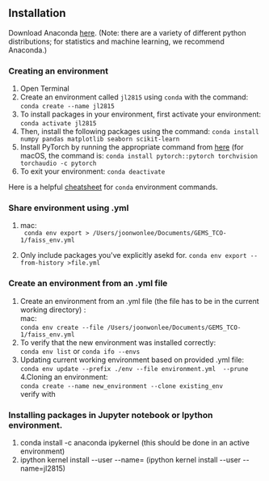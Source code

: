 ## Installation
Download Anaconda [here](https://www.anaconda.com/download).
(Note: there are a variety of different python distributions; for statistics and machine learning, we recommend Anaconda.)

### Creating an environment 

1. Open Terminal
2. Create an environment called `jl2815` using `conda` with the command:
   ```conda create --name jl2815```
3. To install packages in your environment, first activate your environment:
   ```conda activate jl2815```
4. Then, install the following packages using the command:
   ```conda install numpy pandas matplotlib seaborn scikit-learn``` 
5. Install PyTorch by running the appropriate command from [here](https://pytorch.org) (for macOS, the command is: `conda install pytorch::pytorch torchvision torchaudio -c pytorch`
6. To exit your environment:
   ```conda deactivate```

Here is a helpful [cheatsheet](https://conda.io/projects/conda/en/latest/user-guide/tasks/manage-environments.html) for `conda` environment commands.

### Share environment using .yml
1. mac:      
``` conda env export > /Users/joonwonlee/Documents/GEMS_TCO-1/faiss_env.yml```
    
2. Only include packages you've explicitly asekd for.
```conda env export --from-history >file.yml```

### Create an environment from an .yml file
1. Create an environment from an .yml file (the file has to be in the current working directory) :                      
mac:            
```conda env create --file /Users/joonwonlee/Documents/GEMS_TCO-1/faiss_env.yml```            
2. To verify that the new environment was installed correctly:               
```conda env list``` or  ```conda ifo --envs```        
3. Updating current working environment based on provided .yml file:              
```conda env update --prefix ./env --file environment.yml  --prune```             
4.Cloning an environment:                  
```conda create --name new_environment --clone existing_env```       
verify with             

### Installing packages in Jupyter notebook or Ipython environment.
1. conda install -c anaconda ipykernel    (this should be done in an active environment)   
2. ipython kernel install --user --name=<envname>             (ipython kernel install --user --name=jl2815)
     


